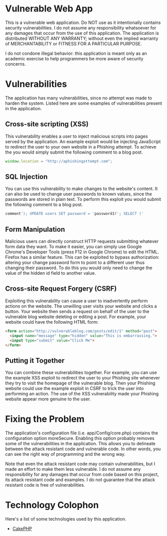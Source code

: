 # Vulnerable Web App
This is a vulnerable web application. Do NOT use as it intentionally contains
security vulnerabilities. I do not assume any responsibility whatsoever for any
damages that occur from the use of this application. The application is
distributed WITHOUT ANY WARRANTY; without even the implied warranty of
MERCHANTABILITY or FITNESS FOR A PARTICULAR PURPOSE.

I do not condone illegal behavior: this application is meant only as an academic
exercise to help programmers be more aware of security concerns.

# Vulnerabilities
The application has many vulnerabilities, since no attempt was made to harden
the system. Listed here are some examples of vulnerabilities present in the
application.

## Cross-site scripting (XSS)
This vulnerability enables a user to inject malicious scripts into pages served
by the application. An example exploit would be injecting JavaScript to redirect
the user to your own website in a Phishing attempt. To achieve the you would
simply submit the following comment to a blog post.
```javascript
window.location = "http://aphishingattempt.com";
```

## SQL Injection
You can use this vulnerability to make changes to the website's content. It can
also be used to change user passwords to known values, since the passwords are
stored in plain text. To perform this exploit you would submit the following
comment to a blog post.
```sql
comment'); UPDATE users SET password = 'password1!'; SELECT ('
```

## Form Manipulation
Malicious users can directly construct HTTP requests submitting whatever form
data they want. To make it easier, you can simply use Google Chrome's Developer
Tools (press F12 in Google Chrome) to edit the HTML. Firefox has a similar
feature. This can be exploited to bypass authorization: altering your change
password form to point to a different user thus changing their password. To do
this you would only need to change the value of the hidden id field to another
value.

## Cross-site Request Forgery (CSRF)
Exploiting this vulnerability can cause a user to inadvertently perform actions
on the website. The unwilling user visits your website and clicks a button. Your
website then sends a request on behalf of the user to the vulnerable blog
website deleting or editing a post. For example, your website could have the
following HTML form:
```html
<form action="http://vulnerableblog.com/posts/edit/1" method="post">
  <input name="message" type="hidden" value="This is embarrassing.">
  <input type="submit" value="Click Me">
</form>
```

## Putting it Together
You can combine these vulnerabilities together. For example, you can use the
example XSS exploit to redirect the user to your Phishing site whenever they
try to visit the homepage of the vulnerable blog. Then your Phishing website
could use the example exploit in CSRF to trick the user into performing an
action. The use of the XSS vulnerability made your Phishing website appear more
genuine to the user.

# Fixing the Problem
The application's configuration file (i.e. app/Config/core.php) contains the
configuration option moreSecure. Enabling this option probably removes some of
the vulnerabilities in the application. This allows you to delineate between the
attack resistant code and vulnerable code. In other words, you can see the right
way of programming and the wrong way.

Note that even the attack resistant code may contain vulnerabilities, but I made
an effort to make them less vulnerable. I do not assume any responsibility for
any damages that occur from code based on this project, its attack resistant
code and examples. I do not guarantee that the attack resistant code is free
of vulnerabilities.

# Technology Colophon
Here's a list of some technologies used by this application.
* [CakePHP](http://cakephp.org)

